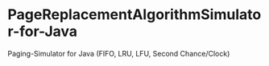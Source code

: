# PageReplacementAlgorithmSimulator-for-Java
Paging-Simulator for Java (FIFO, LRU, LFU, Second Chance/Clock)
